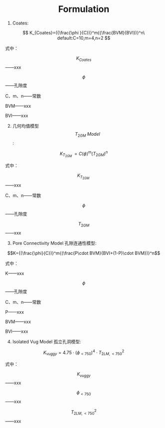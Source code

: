 # <center>Formulation</center>

<script type="text/javascript"
src="http://cdn.mathjax.org/mathjax/latest/MathJax.js?config=TeX-AMS-MML_HTMLorMML">
</script>

1. Coates:

$$ K_{Coates}=({\frac{\phi }{C})}^m({\frac{BVM}{BVI})}^n\ default:C=10,m=4,n=2 $$

式中：

$$K_{Coates}$$——xxx

$$\phi$$——孔隙度

C、m、n——常数

BVM——xxx

BVI——xxx

2. 几何均值模型$$T_{2GM}\ Model$$:

$$K_{T_{2GM}\ }=C{(\phi)}^m{(T_{2GM})}^n$$

式中：

$$K_{T_{2GM}\ }$$——xxx

C、m、n——常数

$$\phi$$——孔隙度

$$T_{2GM}$$——xxx

3. Pore Connectivity Model 孔隙连通性模型:

$$K={(\frac{\phi}{C})}^m{(\frac{P\cdot BVM}{BVI+(1-P)\cdot BVM})}^n$$

式中：

K——xxx

$$\phi$$——孔隙度

C、m、n——常数

P——xxx

BVM——xxx

BVI——xxx<br>

4. Isolated Vug Model 孤立孔洞模型:

$$K_{vuggy}=4.75\cdot (\phi _{< 750})^{4}\cdot {T_{2LM,< 750}^{2}}$$

式中：

$$K_{vuggy}$$——xxx

$$\phi_{<750}$$——xxx

$$T_{2LM,<750}^2$$——xxx
